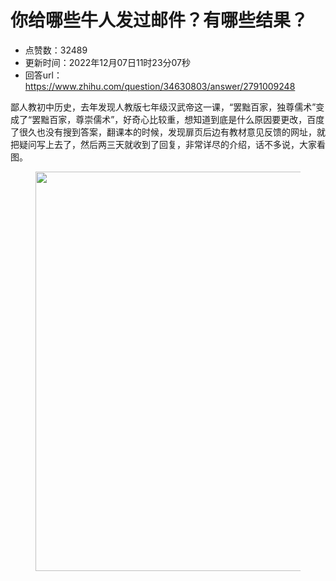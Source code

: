 # 你给哪些牛人发过邮件？有哪些结果？
- 点赞数：32489
- 更新时间：2022年12月07日11时23分07秒
- 回答url：https://www.zhihu.com/question/34630803/answer/2791009248
<body>
 <p data-pid="28ZkG4gr">鄙人教初中历史，去年发现人教版七年级汉武帝这一课，“罢黜百家，独尊儒术”变成了“罢黜百家，尊崇儒术”，好奇心比较重，想知道到底是什么原因要更改，百度了很久也没有搜到答案，翻课本的时候，发现扉页后边有教材意见反馈的网址，就把疑问写上去了，然后两三天就收到了回复，非常详尽的介绍，话不多说，大家看图。</p>
 <figure data-size="normal">
  <img src="https://pic1.zhimg.com/50/v2-89002c5eb908d8baf087bc75f4ef1b99_720w.jpg?source=1940ef5c" data-rawwidth="639" data-rawheight="660" data-size="normal" data-original-token="v2-d1785bbc5240e38bae1718c8da5cc4dd" data-default-watermark-src="https://pic1.zhimg.com/50/v2-7b8ca16660b9f2c39fccf5e0ce27051b_720w.jpg?source=1940ef5c" class="origin_image zh-lightbox-thumb" width="639" data-original="https://picx.zhimg.com/v2-89002c5eb908d8baf087bc75f4ef1b99_r.jpg?source=1940ef5c">
 </figure>
 <p></p>
</body>